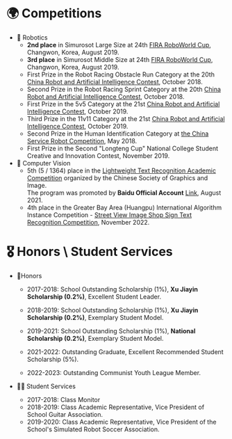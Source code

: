 # 🌍 Competitions 
- 🤖 Robotics
    - **2nd place** in Simurosot Large Size at 24th [FIRA RoboWorld Cup](https://firaworldcup.org/leagues/fira-sports/simurosot/), Changwon, Korea, August 2019.
    - **3rd place** in Simurosot Middle Size at 24th [FIRA RoboWorld Cup](https://firaworldcup.org/leagues/fira-sports/simurosot/), Changwon, Korea, August 2019.
    - First Prize in the Robot Racing Obstacle Run Category at the 20th [China Robot and Artificial Intelligence Contest](https://craic.yuntop.com/#/index), October 2018.
    - Second Prize in the Robot Racing Sprint Category at the 20th [China Robot and Artificial Intelligence Contest](https://craic.yuntop.com/#/index), October 2018.
    - First Prize in the 5v5 Category at the 21st [China Robot and Artificial Intelligence Contest](https://craic.yuntop.com/#/index), October 2019.
    - Third Prize in the 11v11 Category at the 21st [China Robot and Artificial Intelligence Contest](https://craic.yuntop.com/#/index), October 2019.
    - Second Prize in the Human Identification Category at [the China Service Robot Competition](http://crc.drct-caa.org.cn/index.php/race/view?id=479), May 2018.
    - First Prize in the Second "Longteng Cup" National College Student Creative and Innovation Contest, November 2019.
- ‍🎨 Computer Vision
    - 5th (5 / 1364) place in the [Lightweight Text Recognition Academic Competition](https://aistudio.baidu.com/competition/detail/75/0/introduction) organized by the Chinese Society of Graphics and Image.   
      The program was promoted by **Baidu Official Account** [Link](https://mp.weixin.qq.com/s/R2JS7Zar-lZ4knQNTqpmyQ), August 2021.
    - 4th place in the Greater Bay Area (Huangpu) International Algorithm Instance Competition - [Street View Image Shop Sign Text Recognition Competition](https://www.cvmart.net/race/10351/base), November 2022.
    
# 🎖 Honors \ Student Services
- 🏅Honors
    - 2017-2018: School Outstanding Scholarship (1%), **Xu Jiayin Scholarship (0.2%)**, Excellent Student Leader.

    - 2018-2019: School Outstanding Scholarship (1%), **Xu Jiayin Scholarship (0.2%)**, Exemplary Student Model.

    - 2019-2021: School Outstanding Scholarship (1%), **National Scholarship (0.2%)**, Exemplary Student Model.

    - 2021-2022: Outstanding Graduate, Excellent Recommended Student Scholarship (5%). 
    
    - 2022-2023: Outstanding Communist Youth League Member.
    
- 👨‍🎓 Student Services
    - 2017-2018: Class Monitor
    - 2018-2019: Class Academic Representative, Vice President of School Guitar Association.
    - 2019-2020: Class Academic Representative, Vice President of the School's Simulated Robot Soccer Association.

